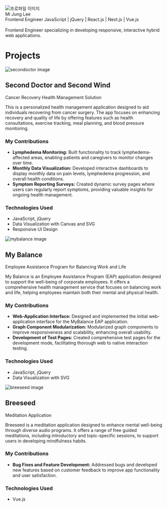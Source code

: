   <div class="profile-container">

  <img src="/images/my-image.jpg" alt="프로파일 이미지" class="profile">
  <div class="profile-text">
    <div id="profile-name"> Mi Jung Lee</div>
    <span id="profile-desc">Frontend Engineer</span>
    <span id="profile-desc">JavaScript | jQuery | React.js | Next.js | Vue.js</span>
  </div></br>
<div>Frontend Engineer specializing in developing responsive, interactive hybrid web applications.</div>

</div>
</div>

# Projects

<div class="container" id="container">
<div class="app-img-wrap">
  <img src="/images/secondDoctor.svg" alt="secondoctor image">
</div>
<div class="app-text-wrap">
  <h2> Second Doctor and Second Wind </h2>
  <div>Cancer Recovery Health Management Solution</div>
  <p>
    This is a personalized health management application designed to aid individuals recovering from
    cancer surgery. The app focuses on enhancing recovery and quality of life by offering features
    such as health consultations, exercise tracking, meal planning, and blood pressure monitoring.
  </p>
  <h3>My Contributions</h3>
  <ul>
    <li>
      <strong>Lymphedema Monitoring:</strong> Built functionality to track lymphedema-affected areas,
      enabling patients and caregivers to monitor changes over time.
    </li>
    <li>
      <strong>Monthly Data Visualization:</strong> Developed interactive dashboards to display monthly
      data on pain levels, lymphedema progression, and overall health conditions.
    </li>
    <li>
      <strong>Symptom Reporting Surveys:</strong> Created dynamic survey pages where users can
      regularly report symptoms, providing valuable insights for ongoing health management.
    </li>
  </ul>
  <h3>Technologies Used</h3>
  <ul>
    <li>JavaScript, jQuery</li>
    <li>Data Visualization with Canvas and SVG</li>
    <li>Responsive UI Design</li>
  </ul>
  </div>
</div>

<div class="container"  id="container">
<div class="app-img-wrap">
  <img src="/images/mybalance.svg" alt="mybalance image">
</div>
<div class="app-text-wrap">
  <h2>My Balance</h2>
  <div>Employee Assistance Program for Balancing Work and Life</div>
  <p>
    My Balance is an Employee Assistance Program (EAP) application designed to support the well-being of corporate employees. It offers a comprehensive health management service that focuses on balancing work and life, helping employees maintain both their mental and physical health.
  </p>
  <h3>My Contributions</h3>
  <ul>
    <li>
      <strong>Web-Application Interface:</strong> Designed and implemented the initial web-application interface for the MyBalance EAP application.
    </li>
    <li>
      <strong>Graph Component Modularization:</strong> Modularized graph components to improve responsiveness and scalability, enhancing overall usability.
    </li>
    <li>
      <strong>Development of Test Pages:</strong> Created comprehensive test pages for the development mode, facilitating thorough web to native interaction testing.
    </li>
  </ul>
  <h3>Technologies Used</h3>
  <ul>
    <li>JavaScript, jQuery</li>
    <li>Data Visualization with SVG</li>
  </ul>
  </div>
</div>

<div class="container"  id="container">
<div class="app-img-wrap">
  <img src="/images/breeseed.svg" alt="breeseed image">
</div>
<div class="app-text-wrap">
  <h2>Breeseed</h2>
  <div>Meditation Application</div>
  <p>
    Breeseed is a meditation application designed to enhance mental well-being through diverse audio programs. It offers a range of free guided meditations, including introductory and topic-specific sessions, to support users in developing mindfulness habits. 
  </p>
  <h3>My Contributions</h3>
  <ul>
    <li>
      <strong>Bug Fixes and Feature Development:</strong>  Addressed bugs and developed new features based on customer feedback to improve app functionality and user satisfaction.
    </li>
  
  </ul>
  <h3>Technologies Used</h3>
  <ul>
    <li>Vue.js</li>
  </ul>
  </div>
</div>
